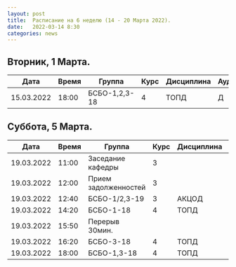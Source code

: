 ```yaml
---
layout: post
title:  Расписание на 6 неделю (14 - 20 Марта 2022).
date:   2022-03-14 8:30
categories: news
---
```


## Вторник, 1 Марта.

| Дата          | Время   | Группа        | Курс | Дисциплина  | Аудитория | Материалы |
| ------------- | ------- | ------------- | ---- | ----------- | --------- | --------- |
|15.03.2022     |18:00    |БСБО-1,2,3-18  |4     |ТОПД         |   Д       |           |


## Суббота, 5 Марта.

| Дата          | Время   | Группа               | Курс | Дисциплина  | Аудитория | Материалы |
| ------------- | ------- | -------------------- | ---- | ----------- | --------- | --------- |
|19.03.2022     |11:00    |Заседание кафедры     |3     |             |           |           |
|19.03.2022     |12:00    |Прием задолженностей  |3     |             |   Д       |           |
|19.03.2022     |12:40    |БСБО-1/2,3-19         |3     |АКЦОД        |   Д       |           |
|19.03.2022     |14:20    |БСБО-1-18             |4     |ТОПД         |   334     |           |
|19.03.2022     |15:50    |Перерыв 30мин.        |      |             |           |           |
|19.03.2022     |16:20    |БСБО-3-18             |4     |ТОПД         |   346     |           |
|19.03.2022     |18:00    |БСБО-1,3-18           |4     |ТОПД         |   346     |           |

